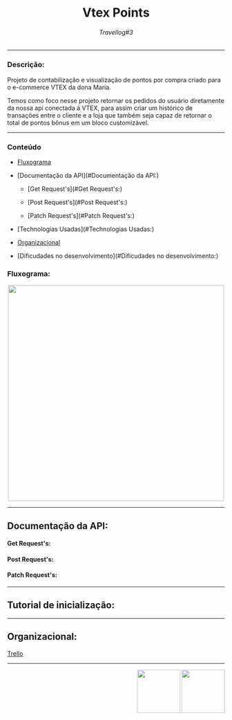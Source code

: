 <h1 align="center"> Vtex Points </h1>
<h6 align="center"> Travellog#3 </h6>

<hr>

### Descrição: 

<p> Projeto de contabilização e visualização de pontos por compra criado para o e-commerce VTEX da dona Maria.</p>
<p> Temos como foco nesse projeto retornar os pedidos do usuário diretamente da nossa api conectada á VTEX, para assim criar um histórico de transações entre o cliente e a loja que também seja capaz de retornar o total de pontos bônus em um bloco customizável.</p>

<hr>

### Conteúdo

* [Fluxograma](#Fluxograma:)

* [Documentação da API](#Documentação da API:)

    * [Get Request's](#Get Request's:)
    
    * [Post Request's](#Post Request's:)
    
    * [Patch Request's](#Patch Request's:)
    
* [Technologias Usadas](#Technologias Usadas:)
    
* [Organizacional](#Organizacional:)

* [Dificudades no desenvolvimento](#Dificudades no desenvolvimento:)

### Fluxograma:

<div align="center">
<img src="https://user-images.githubusercontent.com/85533288/180102552-b15ea13f-289e-43ad-a4c6-57166ee05e1e.png" width="500px"/>
</div>
  
<hr>
  
### <h2>Documentação da API: </h2>

  #### Get Request's: 
   <p></p>
   <p></p>
   <p></p>
   
  #### Post Request's:
   <p></p>
   <p></p>
   <p></p>
   
  #### Patch Request's:
   <p></p>
   <p></p>
   <p></p>

<hr>

### <h2>Tutorial de inicialização: </h2>

<p></p>

<hr>

### <h2>Organizacional: </h2>

<a href="https://trello.com/b/VZvKLDVt/api-pontos-organizacional" >Trello</a>

<hr>

<div>
<img src="https://media.giphy.com/avatars/VTEXCommerce/vyFCi9OWdzLC.GIF" width=100px align="right"/>
<img src="https://pbs.twimg.com/media/DyLSj2WXcAARVtw.png" width=100px align="right"/>
</div>
